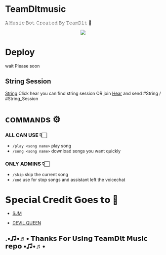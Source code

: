 # TeamDltmusic

𝙰 𝙼𝚞𝚜𝚒𝚌 𝙱𝚘𝚝 𝙲𝚛𝚎𝚊𝚝𝚎𝚍 𝙱𝚢 𝚃𝚎𝚊𝚖𝙳𝚕𝚝 💖



<p align="center">
  <img src="https://te.legra.ph/file/aed9f3f60b47c636e85b6.jpg">
</p>


# Deploy
wait Please soon 



## String Session 

[String](https://replit.com/@SomyajeetMishra/TeamDlt) Click hear you can find string session OR join [Hear](t.me/teamdlt) and send #String / #String_Session


# ᴄᴏᴍᴍᴀɴᴅs ⚙️
### ALL CAN USE 👇🏻

- `/play <song name>` play song 
- `/song <song name>` download songs you want quickly

### ONLY ADMINS 👇🏻

- `/skip` skip the current song 
- `/end` use for stop songs and assistant left the voicechat 


# 𝗦𝗽𝗲𝗰𝗶𝗮𝗹 𝗖𝗿𝗲𝗱𝗶𝘁 𝗚𝗼𝗲𝘀 𝘁𝗼 👑

- [SJM](t.me/Somyajeet_Mishra)

- [DEVIL QUEEN](t.me/aditi_005)

## .•♫•♬• 𝗧𝗵𝗮𝗻𝗸𝘀 𝗙𝗼𝗿 𝗨𝘀𝗶𝗻𝗴 𝗧𝗲𝗮𝗺𝗗𝗹𝘁 𝗠𝘂𝘀𝗶𝗰 𝗿𝗲𝗽𝗼 •♫•♬•
